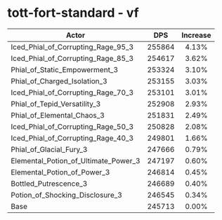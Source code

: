 # tott-fort-standard - vf
| Actor | DPS | Increase |
|---|:---:|:---:|
|Iced_Phial_of_Corrupting_Rage_95_3|255864|4.13%|
|Iced_Phial_of_Corrupting_Rage_85_3|254617|3.62%|
|Phial_of_Static_Empowerment_3|253324|3.10%|
|Phial_of_Charged_Isolation_3|253155|3.03%|
|Iced_Phial_of_Corrupting_Rage_70_3|253101|3.01%|
|Phial_of_Tepid_Versatility_3|252908|2.93%|
|Phial_of_Elemental_Chaos_3|251831|2.49%|
|Iced_Phial_of_Corrupting_Rage_50_3|250828|2.08%|
|Iced_Phial_of_Corrupting_Rage_40_3|249801|1.66%|
|Phial_of_Glacial_Fury_3|247666|0.79%|
|Elemental_Potion_of_Ultimate_Power_3|247197|0.60%|
|Elemental_Potion_of_Power_3|246814|0.45%|
|Bottled_Putrescence_3|246689|0.40%|
|Potion_of_Shocking_Disclosure_3|246545|0.34%|
|Base|245713|0.00%|
